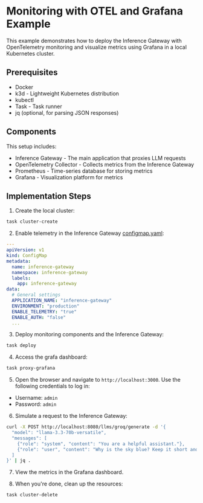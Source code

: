 # Monitoring with OTEL and Grafana Example

This example demonstrates how to deploy the Inference Gateway with OpenTelemetry monitoring and visualize metrics using Grafana in a local Kubernetes cluster.

## Prerequisites

- Docker
- k3d - Lightweight Kubernetes distribution
- kubectl
- Task - Task runner
- jq (optional, for parsing JSON responses)

## Components

This setup includes:

- Inference Gateway - The main application that proxies LLM requests
- OpenTelemetry Collector - Collects metrics from the Inference Gateway
- Prometheus - Time-series database for storing metrics
- Grafana - Visualization platform for metrics

## Implementation Steps

1. Create the local cluster:

```bash
task cluster-create
```

2. Enable telemetry in the Inference Gateway [configmap.yaml](inference-gateway/configmap.yaml):

```yaml
---
apiVersion: v1
kind: ConfigMap
metadata:
  name: inference-gateway
  namespace: inference-gateway
  labels:
    app: inference-gateway
data:
  # General settings
  APPLICATION_NAME: "inference-gateway"
  ENVIRONMENT: "production"
  ENABLE_TELEMETRY: "true"
  ENABLE_AUTH: "false"
  ...
```

3. Deploy monitoring components and the Inference Gateway:

```bash
task deploy
```

4. Access the grafa dashboard:

```bash
task proxy-grafana
```

5. Open the browser and navigate to `http://localhost:3000`. Use the following credentials to log in:

- Username: `admin`
- Password: `admin`

6. Simulate a request to the Inference Gateway:

```bash
curl -X POST http://localhost:8080/llms/groq/generate -d '{
  "model": "llama-3.3-70b-versatile",
  "messages": [
    {"role": "system", "content": "You are a helpful assistant."},
    {"role": "user", "content": "Why is the sky blue? Keep it short and concise."}
  ]
}' | jq .
```

7. View the metrics in the Grafana dashboard.

8. When you're done, clean up the resources:

```bash
task cluster-delete
```
